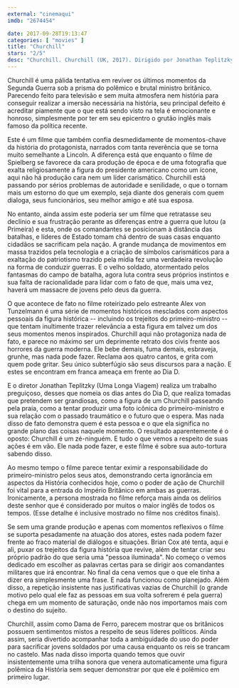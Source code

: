 ```yaml
---
external: "cinemaqui"
imdb: "2674454"

date: 2017-09-28T19:13:47
categories: [ "movies" ]
title: "Churchill"
stars: "2/5"
desc: "Churchill. Churchill (UK, 2017). Dirigido por Jonathan Teplitzky. Escrito por Alex von Tunzelmann. Com Brian Cox (Winston Churchill), Miranda Richardson (Clementine Churchill), John Slattery (Dwight Eisenhower), Ella Purnell (Helen Garrett), Julian Wadham (Bernard Montgomery), Richard Durden (Jan Smuts), James Purefoy (King George VI), Danny Webb (Alan Brooke), Jonathan Aris (Trafford Leigh-Mallory). Crítica escrita para o site CinemAqui."
---
```

Churchill é uma pálida tentativa em reviver os últimos momentos da Segunda Guerra sob a prisma do polêmico e brutal ministro britânico. Parecendo feito para televisão e sem muita atmosfera nem história para conseguir realizar a imersão necessária na história, seu principal defeito é acreditar piamente que o que está sendo visto na tela é emocionante e honroso, simplesmente por ter em seu epicentro o grutão inglês mais famoso da política recente.

Este é um filme que também confia desmedidamente de momentos-chave da história do protagonista, narrados com tanta reverência que se torna muito semelhante a Lincoln. A diferença está que enquanto o filme de Spielberg se favorece da cara produção de época e de uma fotografia que exalta religiosamente a figura do presidente americano como um ícone, aqui não há produção cara nem um líder carismático. Churchill está passando por sérios problemas de autoridade e senilidade, o que o tornam mais um estorno do que um exemplo, seja diante dos generais com quem dialoga, seus funcionários, seu melhor amigo e até sua esposa.

No entanto, ainda assim este poderia ser um filme que retratasse seu declínio e sua frustração perante as diferenças entre a guerra que lutou (a Primeira) e esta, onde os comandantes se posicionam à distância das batalhas, e líderes de Estado tomam chá dentro de suas casas enquanto cidadãos se sacrificam pela nação. A grande mudança de movimentos em massa trazidos pela tecnologia e a criação de símbolos carismáticos para a exaltação do patriotismo trazido pela mídia fez uma verdadeira revolução na forma de conduzir guerras. E o velho soldado, atormentado pelos fantasmas do campo de batalha, agora luta contra seus próprios instintos e sua falta de racionalidade para lidar com o fato de que, mais uma vez, haverá um massacre de jovens pelo deus da guerra.

O que acontece de fato no filme roteirizado pelo estreante Alex von Tunzelmann é uma série de momentos históricos mesclados com aspectos pessoais da figura histórica -- incluindo os trejeitos do primeiro-ministro -- que tentam inultimente trazer relevância a esta figura em talvez um dos seus momentos menos inspirados. Churchill aqui não protagoniza nada de fato, e parece no máximo ser um deprimente retrato dos civis frente aos horrores da guerra moderna. Ele bebe demais, fuma demais, esbraveja, grunhe, mas nada pode fazer. Reclama aos quatro cantos, e grita com quem pode gritar. Seu único subterfúgio são seus discursos para a nação. E estes se encontram em franca ameaça em frente ao Dia D.

E o diretor Jonathan Teplitzky (Uma Longa Viagem) realiza um trabalho preguiçoso, desses que nomeia os dias antes do Dia D, que realiza tomadas que pretendem ser grandiosas, como a figura de um Churchill passeando pela praia, como a tentar produzir uma foto icônica do primeiro-ministro e sua relação com o passado traumático e o futuro que o espera. Mas nada disso de fato demonstra quem é esta pessoa e o que ela significa no grande plano das coisas naquele momento. O resultado aparentemente é o oposto: Churchill é um zé-ninguém. E tudo o que vemos a respeito de suas ações é em vão. Ele nada pode fazer, e este filme é sobre sua auto-tortura sabendo disso.

Ao mesmo tempo o filme parece tentar eximir a responsabilidade do primeiro-ministro pelos seus atos, demonstrando certa ignorância em aspectos da História conhecidos hoje, como o poder de ação de Churchill foi vital para a entrada do Império Britânico em ambas as guerras. Ironicamente, a persona mostrada no filme reforça mais ainda os delírios deste senhor que é considerado por muitos o maior inglês de todos os tempos. (Esse detalhe é inclusive mostrado no filme nos créditos finais).

Se sem uma grande produção e apenas com momentos reflexivos o filme se suporta pesadamente na atuação dos atores, estes nada podem fazer frente ao fraco material de diálogos e situações. Brian Cox até tenta, aqui e ali, puxar os trejeitos da figura história que revive, além de tentar criar seu próprio padrão do que seria uma "pessoa iluminada". No começo o vemos dedicado em escolher as palavras certas para se dirigir aos comandantes militares que irá encontrar. No final da cena vemos que o que ele tinha a dizer era simplesmente uma frase. E nada funcionou como planejado. Além disso, a repetição insistente nas justificativas vazias de Churchill (o grande motivo pelo qual ele faz as pessoas em sua volta sofrerem é pela guerra) chega em um momento de saturação, onde não nos importamos mais com o destino do sujeito.

Churchill, assim como Dama de Ferro, parecem mostrar que os britânicos possuem sentimentos mistos a respeito de seus líderes políticos. Ainda assim, seria divertido acompanhar toda a ambiguidade do uso do poder para sacrificar jovens soldados por uma causa enquanto os reis se trancam no castelo. Mas nada disso importa quando temos que ouvir insistentemente uma trilha sonora que venera automaticamente uma figura polêmica da História sem sequer demonstrar por que ele é polêmico em primeiro lugar.
